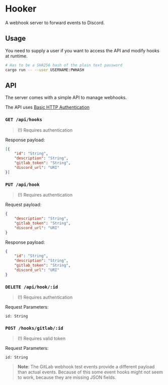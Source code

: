 # Hooker

A webhook server to forward events to Discord.


## Usage

You need to supply a user if you want to access the API and modify hooks at runtime.

```sh
# Has to be a SHA256 hash of the plain text password
cargo run -- --user USERNAME:PWHASH
```


## API

The server comes with a simple API to manage webhooks.

The API uses [Basic HTTP Authentication]

### `GET /api/hooks`
> (!) Requires authentication

Response payload:
```json
[{
    "id": "String",
    "description": "String",
    "gitlab_token": "String",
    "discord_url": "URI"
}]
```

### `PUT /api/hook`
> (!) Requires authentication

Request payload:
```json
{
    "description": "String",
    "gitlab_token": "String",
    "discord_url": "URI"
}
```

Response payload:
```json
{
    "id": "String",
    "description": "String",
    "gitlab_token": "String",
    "discord_url": "URI"
}
```

### `DELETE /api/hook/:id`
> (!) Requires authentication

Request Parameters:
```
id: String
```

### `POST /hooks/gitlab/:id`
> (!) Requires valid token

Request Parameters:
```
id: String
```


> **Note**: The GitLab webhook test events provide a different payload than actual events.
> Because of this some event hooks might not seem to work, because they are missing JSON fields.


<!-- links -->

[Basic HTTP Authentication]: https://developer.mozilla.org/en-US/docs/Web/HTTP/Authentication#Basic_authentication_scheme
